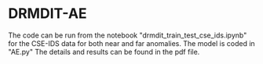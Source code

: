 # DRMDIT-AE

The code can be run from the notebook "drmdit_train_test_cse_ids.ipynb" for the CSE-IDS data for both near and far anomalies.
The model is coded in "AE.py"
The details and results can be found in the pdf file.
